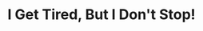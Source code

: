 ---
layout: interior
title: I Get Tired, But I Don't Stop!
speaker: Tanisha Alexander
permalink: tanisha_alexander
image: img/20160916/tanishaAlexander.jpg
event: 20160916
video: UoBTcOIK5-Y
favorite: My favorite thing about Wichita is the calmness. I like that the crime rate is lower, and I like that it is slower than other cities I have lived in.
about: Tanisha Alexander was born in Wichita but raised in Tulsa, OK. She moved to Wichita to live 4 1/2 years ago. Ever since she has been excelling in life.
twitter: HairFairyStudio
facebook: 
instagram: 
linkedin: 
google: 
website: 
email: talexander2005@gmail.com
telephone: 
---